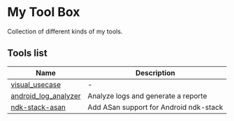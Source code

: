 # My Tool Box
Collection of different kinds of my tools.

## Tools list

Name | Description
-----|------------
[visual_usecase](./visual_usecase/README.md)|-
[android_log_analyzer](./android_log_analyzer/README.md)|Analyze logs and generate a reporte
[ndk-stack-asan](./ndk_stack_asan/README.md)|Add ASan support for Android ndk-stack
